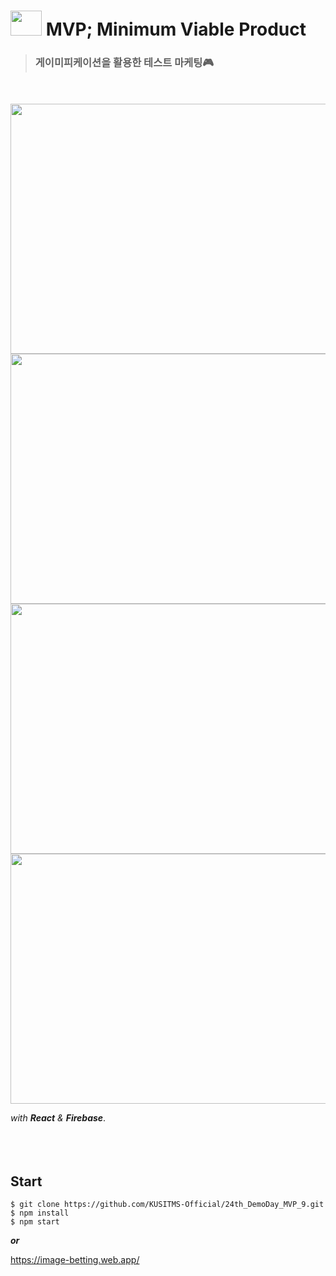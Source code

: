 # <img src="https://user-images.githubusercontent.com/72721839/143614656-c1ffd17a-7e09-4e7b-9326-7f7743f4db7c.png" width="50" height="40"> MVP; Minimum Viable Product
> ### 게이미피케이션을 활용한 테스트 마케팅🎮

<br/>
<br/>

<img src="https://user-images.githubusercontent.com/72721839/144738053-714e3e15-af4a-48b0-993c-6e5427d355d3.png" width="600" height="400">
<img src="https://user-images.githubusercontent.com/72721839/144738176-6c3c8657-bd3e-494f-8b2a-2a9f601d2044.png" width="600" height="400">
<img src="https://user-images.githubusercontent.com/72721839/144738078-fb4d24ce-4315-418f-a2fc-43c29fd86dc2.png" width="600" height="400">
<img src="https://user-images.githubusercontent.com/72721839/143609416-50ec1263-3241-4981-93e9-cc556e1af487.gif" width="600" height="400">


<br/>

*with **React** & **Firebase***.
<br/>
<br/>
<br/>
<br/>
## Start
```
$ git clone https://github.com/KUSITMS-Official/24th_DemoDay_MVP_9.git
$ npm install
$ npm start
```
***or***

https://image-betting.web.app/
